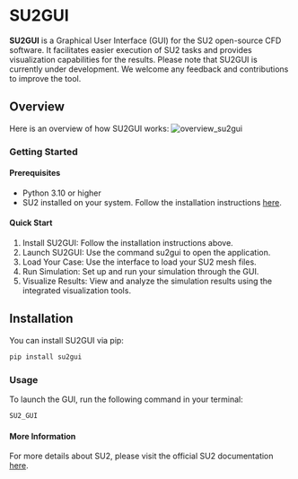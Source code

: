 # SU2GUI

**SU2GUI** is a Graphical User Interface (GUI) for the SU2 open-source CFD software. It facilitates easier execution of SU2 tasks and provides visualization capabilities for the results.
Please note that SU2GUI is currently under development. We welcome any feedback and contributions to improve the tool.



## Overview
Here is an overview of how SU2GUI works:
![overview_su2gui](./img/overview_su2gui.png)

### Getting Started
#### Prerequisites
- Python 3.10 or higher
- SU2 installed on your system. Follow the installation instructions [here](https://su2code.github.io/download.html).

#### Quick Start

1. Install SU2GUI: Follow the installation instructions above.
2. Launch SU2GUI: Use the command su2gui to open the application.
3. Load Your Case: Use the interface to load your SU2 mesh files.
4. Run Simulation: Set up and run your simulation through the GUI.
5. Visualize Results: View and analyze the simulation results using the integrated visualization tools.



## Installation

You can install SU2GUI via pip:

```sh
pip install su2gui
```
### Usage
To launch the GUI, run the following command in your terminal:
```sh
SU2_GUI
```

#### More Information
For more details about SU2, please visit the official SU2 documentation [here](https://su2code.github.io/docs_v7/home/).

